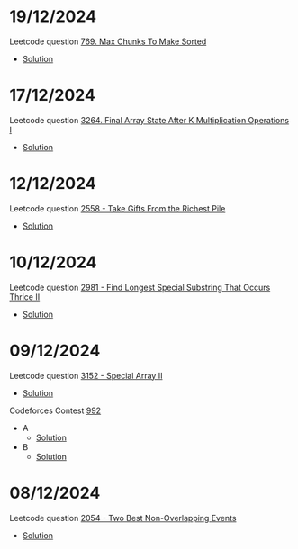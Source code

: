 # 19/12/2024

Leetcode question [769. Max Chunks To Make Sorted](https://leetcode.com/problems/max-chunks-to-make-sorted/description/?envType=daily-question&envId=2024-12-19)
 - [Solution](https://github.com/sineOnTan/leetcode/blob/main/769.cpp)

# 17/12/2024

Leetcode question [3264. Final Array State After K Multiplication Operations I](https://leetcode.com/problems/final-array-state-after-k-multiplication-operations-i/description/?envType=daily-question&envId=2024-12-16)
 - [Solution](https://github.com/sineOnTan/leetcode/blob/main/3264.cpp)

# 12/12/2024

Leetcode question [2558 - Take Gifts From the Richest Pile](https://leetcode.com/problems/take-gifts-from-the-richest-pile/description/?envType=daily-question&envId=2024-12-12)
 - [Solution](https://github.com/sineOnTan/leetcode/blob/main/2558.cpp)

# 10/12/2024

Leetcode question [2981 - Find Longest Special Substring That Occurs Thrice II](https://leetcode.com/problems/find-longest-special-substring-that-occurs-thrice-i/description/?envType=daily-question&envId=2024-12-10)
 - [Solution](https://github.com/sineOnTan/leetcode/blob/main/2981.cpp)
   
# 09/12/2024

Leetcode question [3152 - Special Array II](https://leetcode.com/problems/special-array-ii/description/?envType=daily-question&envId=2024-12-09)
 - [Solution](https://github.com/sineOnTan/leetcode/blob/main/3152.cpp)

Codeforces Contest [992](https://codeforces.com/contest/2040)
 - A
   - [Solution](https://github.com/sineOnTan/codeforces/blob/main/992/A.cpp)
 - B
   - [Solution](https://github.com/sineOnTan/codeforces/blob/main/992/B.cpp)

# 08/12/2024

Leetcode question [2054 - Two Best Non-Overlapping Events](https://leetcode.com/problems/two-best-non-overlapping-events/description/?envType=daily-question&envId=2024-12-08)
 - [Solution](https://github.com/sineOnTan/leetcode/blob/main/2054.cpp)
